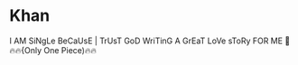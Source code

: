# Khan
I AM SiNgLe BeCaUsE | TrUsT GoD WriTinG A GrEaT LoVe sToRy FOR ME   🖕     🔥🔥{Only One Piece)🔥🔥
